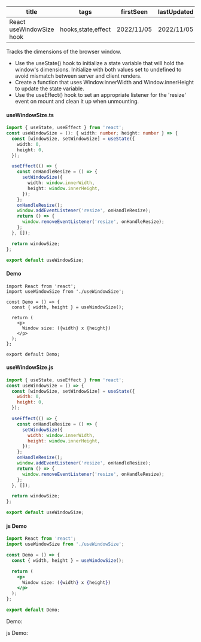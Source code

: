 | title                    | tags               | firstSeen  | lastUpdated |
| ------------------------ | ------------------ | ---------- | ----------- |
| React useWindowSize hook | hooks,state,effect | 2022/11/05 | 2022/11/05  |

Tracks the dimensions of the browser window.

- Use the useState() hook to initialize a state variable that will hold the window's dimensions. Initialize with both values set to undefined to avoid mismatch between server and client renders.
- Create a function that uses Window.innerWidth and Window.innerHeight to update the state variable.
- Use the useEffect() hook to set an appropriate listener for the 'resize' event on mount and clean it up when unmounting.

#### useWindowSize.ts

```ts
import { useState, useEffect } from 'react';
const useWindowSize = (): { width: number; height: number } => {
  const [windowSize, setWindowSize] = useState({
    width: 0,
    height: 0,
  });

  useEffect(() => {
    const onHandleResize = () => {
      setWindowSize({
        width: window.innerWidth,
        height: window.innerHeight,
      });
    };
    onHandleResize();
    window.addEventListener('resize', onHandleResize);
    return () => {
      window.removeEventListener('resize', onHandleResize);
    };
  }, []);

  return windowSize;
};

export default useWindowSize;
```

#### Demo

```tsx | pure
import React from 'react';
import useWindowSize from './useWindowSize';

const Demo = () => {
  const { width, height } = useWindowSize();

  return (
    <p>
      Window size: ({width} x {height})
    </p>
  );
};

export default Demo;
```

#### useWindowSize.js

```js
import { useState, useEffect } from 'react';
const useWindowSize = () => {
  const [windowSize, setWindowSize] = useState({
    width: 0,
    height: 0,
  });

  useEffect(() => {
    const onHandleResize = () => {
      setWindowSize({
        width: window.innerWidth,
        height: window.innerHeight,
      });
    };
    onHandleResize();
    window.addEventListener('resize', onHandleResize);
    return () => {
      window.removeEventListener('resize', onHandleResize);
    };
  }, []);

  return windowSize;
};

export default useWindowSize;
```

#### js Demo

```jsx | pure
import React from 'react';
import useWindowSize from './useWindowSize';

const Demo = () => {
  const { width, height } = useWindowSize();

  return (
    <p>
      Window size: ({width} x {height})
    </p>
  );
};

export default Demo;
```

Demo:

<code src="./Demo.tsx"></code>

js Demo:

<code src="./js/Demo.jsx"></code>
